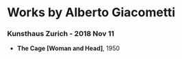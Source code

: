 # Works by Alberto Giacometti

### Kunsthaus Zurich - 2018 Nov 11
- **The Cage [Woman and Head]**, 1950